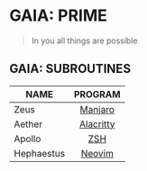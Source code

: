 # GAIA: PRIME
> In you all things are possible


## GAIA: SUBROUTINES

| NAME | PROGRAM |
| --- | :---: |
| Zeus | [Manjaro](https://manjaro.org/download/) |
| Aether | [Alacritty](https://github.com/RuiArmada/GAIA/tree/main/Aether) |
| Apollo | [ZSH](https://github.com/RuiArmada/GAIA/tree/main/Apollo) |
| Hephaestus | [Neovim](https://github.com/RuiArmada/GAIA/tree/main/Hephaestus) |
